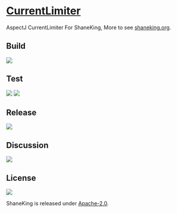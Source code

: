 # [CurrentLimiter][]
AspectJ CurrentLimiter For ShaneKing, More to see [shaneking.org][].

## Build
[![][travis img]][travis]

## Test
[![][codecov img]][codecov]
[![][codacy img]][codacy]

## Release
[![][mavenbadge img]][mavenbadge]

## Discussion
[![][gitter img]][gitter]

## License
[![][license img]][license]

ShaneKing is released under [Apache-2.0][].


[CurrentLimiter]: https://github.com/ShaneKing/org.shaneking.aspectj.currentlimiter
[shaneking.org]: http://shaneking.org/

[travis]:https://travis-ci.org/ShaneKing/org.shaneking.aspectj.currentlimiter
[travis img]:https://secure.travis-ci.org/ShaneKing/org.shaneking.aspectj.currentlimiter.png

[codecov]:https://codecov.io/github/ShaneKing/org.shaneking.aspectj.currentlimiter?branch=mirror
[codecov img]:https://codecov.io/github/ShaneKing/org.shaneking.aspectj.currentlimiter/coverage.svg?branch=mirror
[codacy]:https://www.codacy.com/app/ShaneKing/org.shaneking.aspectj.currentlimiter
[codacy img]:https://api.codacy.com/project/badge/grade/ccf370874ad144ab8b22c3d727433a08

[mavenbadge]:http://search.maven.org/#search%7Cga%7C1%7Cg%3A%22org.shaneking.aspectj%22%20AND%20a%3A%22org.shaneking.aspectj.currentlimiter%22
[mavenbadge img]:https://maven-badges.herokuapp.com/maven-central/org.shaneking.aspectj/org.shaneking.aspectj.currentlimiter/badge.svg

[gitter]:https://gitter.im/ShaneKing/org.shaneking.aspectj.currentlimiter?utm_source=badge&utm_medium=badge&utm_campaign=pr-badge
[gitter img]:https://badges.gitter.im/Join%20Chat.svg

[Apache-2.0]: https://opensource.org/licenses/Apache-2.0
[license]:LICENSE
[license img]:https://img.shields.io/badge/License-Apache--2.0-blue.svg
